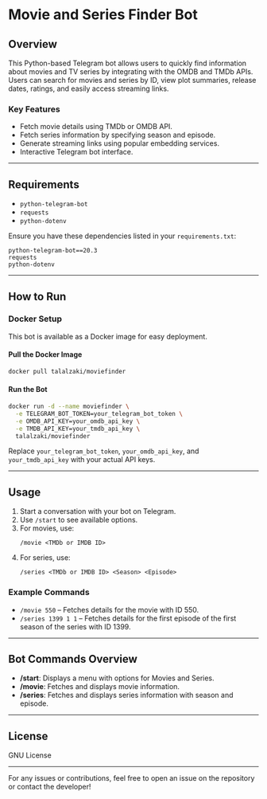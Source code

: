# Movie and Series Finder Bot

## Overview
This Python-based Telegram bot allows users to quickly find information about movies and TV series by integrating with the OMDB and TMDb APIs. Users can search for movies and series by ID, view plot summaries, release dates, ratings, and easily access streaming links.

### Key Features
- Fetch movie details using TMDb or OMDB API.
- Fetch series information by specifying season and episode.
- Generate streaming links using popular embedding services.
- Interactive Telegram bot interface.

---

## Requirements
- `python-telegram-bot`
- `requests`
- `python-dotenv`

Ensure you have these dependencies listed in your `requirements.txt`:
```plaintext
python-telegram-bot==20.3
requests
python-dotenv
```

---

## How to Run

### Docker Setup
This bot is available as a Docker image for easy deployment.

#### Pull the Docker Image
```bash
docker pull talalzaki/moviefinder
```

#### Run the Bot
```bash
docker run -d --name moviefinder \
  -e TELEGRAM_BOT_TOKEN=your_telegram_bot_token \
  -e OMDB_API_KEY=your_omdb_api_key \
  -e TMDB_API_KEY=your_tmdb_api_key \
  talalzaki/moviefinder
```
Replace `your_telegram_bot_token`, `your_omdb_api_key`, and `your_tmdb_api_key` with your actual API keys.

---

## Usage
1. Start a conversation with your bot on Telegram.
2. Use `/start` to see available options.
3. For movies, use:
   ```
   /movie <TMDb or IMDB ID>
   ```
4. For series, use:
   ```
   /series <TMDb or IMDB ID> <Season> <Episode>
   ```

### Example Commands
- `/movie 550` – Fetches details for the movie with ID 550.
- `/series 1399 1 1` – Fetches details for the first episode of the first season of the series with ID 1399.

---

## Bot Commands Overview
- **/start**: Displays a menu with options for Movies and Series.
- **/movie**: Fetches and displays movie information.
- **/series**: Fetches and displays series information with season and episode.

---

## License
GNU License

---

For any issues or contributions, feel free to open an issue on the repository or contact the developer!

